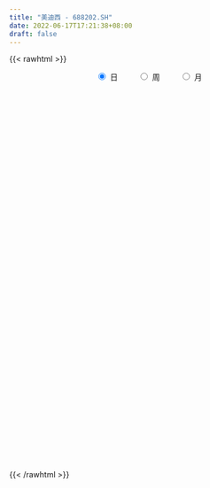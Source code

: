 ```yaml
---
title: "美迪西 - 688202.SH"
date: 2022-06-17T17:21:38+08:00
draft: false
---
```

{{< rawhtml >}}
    <div style="text-align: center">
        <label style="padding: 1rem;"><input style="margin-right: .5rem" type="radio" name="period" value="D" checked onclick="period_change(this)">日</label>
        <label style="padding: 1rem;"><input style="margin-right: .5rem" type="radio" name="period" value="W" onclick="period_change(this)">周</label>
        <label style="padding: 1rem;"><input style="margin-right: .5rem" type="radio" name="period" value="M" onclick="period_change(this)">月</label>
    </div>
    <div id="chart" style="height: 700px;"></div> 
    <script type="text/javascript">
        const D_v = [7504.36,4114.42,9270.46,9164.85,4885.54,6923.57,3774.72,8942.19,11117.77,9243.17,6923.05,5421.06,6321.75,8475.69,7145.28,8266.23,9898.85,7855.5,6554.21,13435.34,7375.53,7669.61,12277.59,10474.07,8092.04,8803.69,13494.51,12192.2,9343.27,14075.7,13751.67,14607.49,11451.01,27100.36,15228.23,11944.19,13726.09,7838.8,9204.29,8997.7,8055.2,5664.2,5752.9,6417.49,4111.83,12015.29,7307.63,8903.75,13016.69,9898.26,9978.77,6281.65,7490.88,10291.07,9838.86,8132.63,7216.82,14103.58,11351.75,7637.94,11239.24,12086.31,7490.52,7489.31,8485.71,7849.3,8562.14,4889.92,7440.21,7078.52,5019.79,4798.08,5864.06,8283.09,5297.91,7654.71,5690.63,5108.06,3550.01,2401.83,3671.51,3024.63,3324.13,3087.72,2057.84,5714.81,3072.09,3110.38,3853.5,4388.89,3507.12,3817.48,4210.07,4400.83,2787.35,4828.57,3013.14,2448.4,2182.51,7066.53,3979.12,5619.39,7792.0,3807.38,3887.97,3331.84,2397.46,3608.43,8768.8,11136.19,10549.54,7052.96,6110.16,5268.8,4015.18,4863.58,3899.11,7509.52,5560.36,4675.7,3868.27,4827.65,3991.7,1971.87,4218.38,4356.6,4446.34,3755.96,8366.57,5988.72,3212.68,6415.95,5124.11,5559.15,5821.46,4134.13,4435.28,10727.01,20017.98,5527.63,8476.99,6262.64,14273.53,5081.2,5966.32,5332.91,4339.77,4367.26,4528.47,6086.22,7732.24,7348.69,18121.63,12663.81,28204.39,13316.25,14286.7,8455.42,7356.69,11176.45,10067.04,11065.17,14429.91,10408.82,7284.47,10020.5,6698.21,5307.48,6306.34,7674.96,5832.41,5268.7,3654.4,7530.41,9393.35,5011.49,8148.46,8449.67,9216.1,7091.35,4612.0,6548.97,3361.59,10897.81,6465.29,9589.89,6183.34,6000.28,7165.6,5505.64,6414.54,4170.13,4993.63,3898.82,5260.6,3711.47,4270.99,5741.42,5286.59,4139.58,3475.12,7636.99,6109.92,6245.17,7037.3,5071.38,4843.9,4781.52,6727.72,5984.3,3758.83,10302.48,6457.4,5040.0,7194.48,6259.75,4856.75,8114.71,5840.1,4268.34,4848.64,3556.36,4335.9,16986.9,8524.48,9126.08,7425.89,4814.49,6407.53,5255.7,5265.68,4140.76,3702.22,7376.15,6416.71,5598.54,3557.58,2848.62,6675.16,5456.81,6637.31,5208.09,5589.69,4028.12,12051.4,7302.0,5404.63,6624.86,4911.66,5577.24,6418.89,7727.62,4134.71,5226.95,3642.39,4917.97,5021.9,4718.22,5850.49,5662.21,4896.19,4501.86,7173.04,7274.96,5960.93,6349.17,4914.13,5588.45,15325.03,28587.3,22742.35,17811.95,8058.58,8031.88,11509.51,8127.09,8235.39,5439.88,8066.09,4543.84,3808.08,5394.15,4453.24,9178.86,8140.38,8708.84,8128.75,8832.38,6498.43,6003.01,7679.92,8982.66,6847.46,5387.1,5255.34,7253.71,12753.73,7668.35,6703.64,4756.01,10267.04,9772.83,7204.03,8135.28,7582.07,6933.68,4129.13,2567.92,4029.83,2950.56,7674.3,5695.14,4511.21,3739.62,8319.77,6626.64,5124.87,3043.55,2847.77,2636.81,5646.97,6768.43,4981.11,6622.03,6265.46,3197.66,4182.44,4626.38,4420.39,4537.17,3830.67,4229.56,7891.83,6228.72,4879.58,3595.21,3703.34,3322.0,4687.01,4379.18,4285.58,5029.68,3669.93,2619.15,2033.64,2739.31,3613.96,4576.22,12322.02,8022.5,8931.16,7275.15,8390.77,7959.86,7545.09,7399.92,4219.84,3715.7,5786.41,5349.17,4957.03,3458.34,6082.09,5832.27,4473.04,3825.5,5759.8,9688.37,10629.58,10955.57,9154.05,7225.79,6095.72,3893.85,4149.96,6257.18,5186.06,5176.53,4478.06,10532.55,11098.6,14689.37,11033.16,8122.29,8056.5,8472.43,8168.38,8874.67,17680.16,15480.06,7720.75,8805.13,12683.59,8736.33,8268.89,7670.59,11084.95,10177.3,9747.86,7371.28,5052.81,8148.54,6445.53,7976.96,11892.75,10522.32,12706.11,5601.09,5193.41,6303.4,5889.38,6614.48,6472.49,5579.45,13466.27,9091.66,8144.7,11352.75,7369.93,5727.7,4240.41,4126.99,5920.26,6628.1,9044.59,14245.79,14293.89,11979.32,8123.73,6479.41,7940.88,9705.91,10361.67,12246.58,10711.09,12030.8,9598.84,7249.4,7937.46,7661.99,5278.36,5953.27,5590.72,7712.39,7102.82,6125.3,4811.28,3788.81,3100.7,3584.37,6917.63,8937.77,7792.15,5957.45,5349.3,4670.76,6212.86,4398.9,4903.03,2896.59,2501.23,4017.97,3970.25,3455.83,3002.06,3663.19,3291.74,3332.32,6538.96,6337.47,3522.62,3053.85,2890.23,7990.6,5499.19,2349.61,1951.14,2788.08,4927.56,2591.65,4021.22,2205.41,3290.7,3277.35,2116.08,4400.18,3559.05,4180.97,3893.32,13873.87,12926.69,11901.64,11663.61,15134.04,11951.59,13242.83,8038.08,8431.94,9800.91,11059.94]
const D_histogram = [0.0,0.0376524217,0.7516142629,1.2370458563,1.5458671006,2.0727245803,2.3203558906,2.0658263515,1.138873153,0.9360328757,0.7469141864,0.4080433659,0.252521034,-0.1129948546,-0.0220967667,0.2033774677,-0.0925861203,-0.1335882325,-0.1776193073,0.4715857872,0.6446122917,0.8819730773,1.4636544467,1.4181126472,0.8803155252,0.2790626872,-0.0847441549,-0.2906707682,-0.6191180749,-0.6419694489,-0.5886808057,0.0099333001,0.052299986,0.8221999499,0.1366509164,0.0971702646,-0.1156216355,0.0057841669,0.4113295718,0.8253525079,0.2638391272,-0.1355352642,-0.0769965655,0.1054776462,0.0520541519,-0.1599452578,-0.0654659099,-0.2827492986,0.0128459785,0.474618112,0.9278278714,1.4327611516,1.0533132161,0.0636525285,-0.6945095005,-1.2164678434,-1.5851326857,-1.7837231423,-2.025249759,-2.3383138849,-1.9118544237,-0.9320222601,-0.2914872458,0.1755833031,1.0400078488,1.4848553613,2.0707854215,2.4314631142,2.0598070152,2.1794933448,2.3361640367,1.9702389671,1.5773559562,0.8284741292,-0.506946425,-1.2026325764,-1.4511155944,-0.9945340272,-0.6352609071,-0.5879372884,-0.4998766187,-0.6329050196,-0.9362968078,-0.8191658008,-0.9315757138,-0.5276249414,-0.22396831,-0.0777157196,0.1436315601,0.8710903394,1.2272625551,1.426254079,1.8895698208,1.4618618089,1.3205672219,0.4384701281,0.0626501253,-0.1077512794,-0.2601991841,-1.5198295083,-2.2373375268,-1.9379939077,-1.8626336709,-1.9209853016,-1.9389214128,-1.7302461967,-1.5390551258,-1.4419187091,-1.6052888422,-2.917186609,-3.1970485104,-3.4079788215,-3.5466685324,-3.4192324384,-3.225989396,-2.7906989227,-2.595403751,-2.6576016688,-2.4621641357,-2.1066881983,-1.8529984653,-1.5656063313,-1.4849293028,-1.2570552289,-0.9115398125,-0.842090369,-0.2619933798,0.090155661,0.8704408399,1.526464909,1.9212312602,2.3467059196,2.1255986114,1.8952601427,1.4116201482,1.2572204502,1.2046442375,1.5694493743,2.5547899039,2.882420145,3.0867723348,2.9912536715,2.3051964121,1.808121504,1.8483793549,1.4896678582,1.1222136288,0.7327992448,0.5417317304,0.3082669744,0.340562175,0.2995596805,0.981808768,1.5171419517,3.5179299987,5.06840245,6.2240120917,6.5640540834,6.988093514,7.046909686,6.6904641423,7.7600489384,6.7466202739,7.5522082187,6.8730071872,4.6194053535,3.1292752376,1.3896600844,0.2900747959,0.3085034097,0.3431632751,0.1288505,-0.3486352274,-1.5932132736,-2.881487911,-3.1836537347,-0.5363645351,-0.265488226,1.6453237829,1.0907416435,0.4910341634,-1.362570139,-2.5342055686,-3.6081469572,-3.2799808583,-1.9870017231,-0.9821774219,-2.1771738862,-3.2538538102,-4.8147399094,-6.7618176393,-7.3382243561,-7.1049442184,-6.4182774458,-6.7911063626,-6.5785338963,-5.2817112931,-2.9700429257,-1.2783990469,-0.5263703123,-0.5693374871,0.1463362667,1.715114118,3.0981064926,4.2308471584,4.5033642292,4.9013907119,5.0658880514,5.2693373198,3.8841896878,2.8555778011,3.8841051179,5.0887989248,4.5071657308,4.0558811919,3.4499061536,3.2482334113,1.4977364436,1.7621386936,1.5178546632,1.9047545665,1.8847077562,2.6095635616,0.124224432,-0.9859466785,-0.088844655,0.8580707243,0.5325110005,-0.4560579331,-2.4493320274,-2.1664107553,-1.5822406005,-0.9262533067,0.8337528105,3.3804741026,4.8144697177,5.3902181989,4.6420911357,5.4981100705,6.6154933446,6.5383920253,7.1133970881,5.4470135276,4.1265625871,0.7578729673,-0.6290585864,-1.7373987953,-4.6071934922,-5.5049027478,-4.2441260503,-2.6109507223,-1.6006869805,-1.3735025897,0.0446138582,0.6388557159,2.3165575605,1.9687045251,1.3503656169,2.9690359719,4.2204336049,4.5071757903,4.5507214077,1.7392668501,-0.4527024885,-1.4544121519,-3.2777853023,-4.3503484039,-4.2633170598,-8.8177670403,-13.243299067,-18.4107502435,-19.729006295,-20.4600086603,-19.079357859,-14.1532050402,-8.7419815774,-4.7193432564,-1.7709892708,-1.5074201162,-0.3377096488,0.4727603171,1.3463534569,1.0134277982,-0.8506404412,-2.1011930104,-1.1756983742,0.3594881213,3.2906324146,4.0733583448,4.1311814726,6.3744646937,9.8962699589,11.9381795457,10.7561269407,9.6323341198,6.0739802536,8.7247748118,11.5800201212,13.3305208022,11.7705330291,8.1803341127,7.9250780488,7.859394853,6.9280338392,5.6268765167,10.3664388683,11.1432468891,9.8960155429,6.4018998194,3.386028103,-3.506547606,-5.7479502301,-9.7400245147,-11.9552258048,-5.5130483392,-0.2876865446,1.3490258046,1.7962862852,1.9746406889,0.757425946,1.4200448163,5.204473293,6.2866141652,4.7628406317,5.0730442813,4.1711134514,3.5051172399,0.5295023745,-2.717874292,-5.9355460187,-6.1680306135,-8.0367963762,-13.4652177793,-16.7634657148,-14.9467714923,-14.3485116907,-13.6000089933,-11.7298168526,-7.1589067755,-5.4070840889,-3.0511220747,-3.8281462467,-1.600980103,-1.6761535705,-1.6607475501,-3.0323369299,-1.3334872039,-1.975581757,-9.344276698,-15.5232983544,-18.4045856525,-21.1599900057,-22.2800391454,-19.7881820671,-15.4536590534,-10.6826853001,-7.0068813648,-4.3946177351,-0.7947325209,2.7063112308,3.820365308,4.0087310214,4.2054262108,4.6886654236,5.2714520761,5.4381931464,7.0716333098,5.0585811509,3.0582383478,-0.3161791699,-3.6384092562,-4.8973202657,-5.3442312307,-5.7252203821,-4.9539896598,-3.6581865197,-2.9183443387,-2.6375956951,-1.9123806036,-3.2683946705,-2.8336880545,-4.7607737492,-6.484484266,-6.8223987713,-7.1640321699,-7.1399928513,-7.3931339639,-6.7688032568,-2.1337285099,1.7329852575,4.349860458,5.9271377189,4.1975341864,3.1905087254,3.5083380713,2.5214532495,3.1004271206,3.2047669503,3.5093826904,3.3973610073,3.388641538,2.5452326445,2.1571025663,1.3869133733,-0.5829996223,-2.781637512,-2.2751108134,-2.4958655768,-2.2458036494,-2.5223081738,-2.9962915859,-2.9822722267,-3.044331297,-2.0742989215,-2.7390273394,-3.716579546,-3.0097699556,-0.1178603229,1.628491362,3.0395655181,3.9272992946,4.2770871326,3.6923625136,4.3450746537,3.9187615057,6.1231822306,8.6586957329,10.5847391669,11.4676190523,11.1379545906,10.8321639354,10.053407623,9.5066568533,7.3209548244,7.6252325007,7.3451245355,6.0323357892,4.0246059388,2.3257635572,2.5405659966,3.2989383588,3.5881146552,4.3831186721,5.8608677878,7.699974863,6.8927776676,6.6201424857,5.453273732,4.8085029278,4.3523547145,3.3640817528,-0.4330985809,-1.7702932302,-3.8635862652,-5.5560080293,-6.1408256726,-7.531152684,-7.9578475638,-6.4758229771,-5.7372579669,-5.5860459386,-4.7553898094,-5.3420842749,-4.5890986414,-4.6744891759,-4.258079083,-3.3025104271,-2.8001542245,-1.901097083,-3.3354973979,-4.0730409512,-3.5434570923,-2.455051429,0.834557009,2.9044166424,3.8112857128,4.1537976798,4.4974269655,3.3788713217,1.9978588182,1.474258947,0.7769770516,-1.1092781772,-2.5123300289,-3.2435107665,-2.7924573749,-2.8691473114,-1.5755270469,-1.1739465175,-2.316054496,-0.920794501,1.2988210662,-2.7722806241,-6.4081905796,-8.4378285199,-10.0364139125,-10.1317666474,-9.7552473358,-8.504836022,-6.5818191778]
const D_fast = [0.0,0.0470655271,0.948930934,1.7436239915,2.438912011,3.4839506358,4.3116709186,4.5735979674,3.9313630572,3.9625309988,3.9601408561,3.723280877,3.6308888037,3.2371242014,3.3224980976,3.598816699,3.279706581,3.2053074106,3.116871509,3.8839730503,4.2181526277,4.6760066826,5.6236016637,5.932588026,5.6148697853,5.0833826191,4.6983897383,4.4197954329,3.9365686075,3.7532248713,3.659343313,4.2604407439,4.3158824263,5.2913323777,4.6399460732,4.6247579877,4.3830606786,4.5059125228,5.0142903206,5.6346513837,5.1390977848,4.7058395774,4.7451291347,4.9539727579,4.9135628016,4.6615770775,4.7396899479,4.4517192345,4.7505260063,5.3309526678,6.016119395,6.8792429631,6.7631233317,5.7893757762,4.8575863721,4.0315110683,3.2665630546,2.6220418124,1.8742027559,0.9765601589,0.9250560141,1.6718826127,2.2395458155,2.7505121902,3.874938698,4.691000051,5.7946264665,6.7631699377,6.9064655925,7.5710252584,8.3117369594,8.4383716316,8.4398276098,7.8980643151,6.4359071547,5.4395628591,4.8283009426,5.0362490029,5.2367068963,5.1370461929,5.1001377079,4.8088830521,4.2714170619,4.1837566188,3.8384527773,4.1104973144,4.3581618683,4.4849855288,4.7422406984,5.6874720627,6.3504599172,6.9060149608,7.8417231578,7.7794805981,7.9683278166,7.1958482548,6.8356907833,6.6383515588,6.420853858,4.7812661567,3.5044237565,3.3192688987,2.9289707178,2.3903727617,1.8877062973,1.6638199643,1.4702472536,1.2069039931,0.6422116495,-1.3989827696,-2.4781067986,-3.541031815,-4.5663886591,-5.2937606747,-5.9070149812,-6.1693992387,-6.6229550046,-7.3495533397,-7.7696568406,-7.9408529527,-8.150412836,-8.2544222849,-8.544977582,-8.6313673154,-8.5137368521,-8.6548100008,-8.1402113566,-7.7655234006,-6.7676280116,-5.7299877153,-4.8549135491,-3.8427624097,-3.5324700651,-3.2889934981,-3.4197284556,-3.259823041,-3.0112381943,-2.254070714,-0.6300327084,0.418202569,1.3942478425,2.046542597,1.9367844407,1.8917399086,2.3940925982,2.4077980661,2.3208972439,2.114682671,2.0590480892,1.9026500768,2.0200858212,2.0539732469,2.9816745263,3.8962931979,6.7765637446,9.5941368084,12.305749473,14.2868049855,16.4578677946,18.2784113882,19.5945818801,22.6041789107,23.2774053147,25.9710453142,27.0100960795,25.9113455841,25.2035342777,23.8113341455,22.784267556,22.8798220223,23.0002727064,22.8181725563,22.2535280221,20.6106466575,18.6020000423,17.503920785,20.0171188508,20.2216231034,22.5437660581,22.2618693295,21.7849203903,19.5906735532,17.7854867314,15.8095086035,15.3176794878,16.1139081922,16.8731881379,15.1338982021,13.2437548255,10.479183749,6.8416516093,4.4306888034,2.8877328866,1.9698302977,-0.1007752098,-1.5328362175,-1.5564414376,0.0127161983,1.3847603154,2.0051964719,1.8198949253,2.5721527458,4.5697091266,6.7272281243,8.9176805798,10.3160387079,11.9394128685,13.3703822209,14.8911658193,14.4770656093,14.1623481728,16.1619017691,18.6387953072,19.1839535458,19.7466393049,20.003140805,20.6135264156,19.2374635587,19.9424004822,20.0775801175,20.9406686624,21.3917987912,22.7690454871,20.3147624654,18.9581046854,19.832995545,20.9944286055,20.8019966317,19.6994132149,17.0938061137,16.835124697,17.0237347017,17.4481586688,19.4166029887,22.8084428064,25.446055851,27.3693588819,27.7817546026,30.012301055,32.7835576652,34.3410543523,36.6944086871,36.3897785086,36.1009682147,32.9217468368,31.3775506365,29.8348607288,25.8132676589,23.5393327163,23.7390779012,24.7195155486,25.3296075454,25.2134162887,26.6426862012,27.3966419878,29.6534832225,29.7978063184,29.5170588144,31.8779881624,34.1844941967,35.5980303296,36.7792562989,34.4026184538,32.0974734931,30.7321607917,28.0893413158,25.9291911132,24.9503931924,18.1915014517,10.4551446583,0.6850059209,-5.5655017044,-11.4115062346,-14.8006948982,-13.4128433394,-10.1871152709,-7.3443127641,-4.8387060962,-4.9519919706,-3.8667089154,-2.9380488702,-1.7278673662,-1.8074360754,-3.884164425,-5.6600152468,-5.0284452041,-3.4033866783,0.3504157186,2.151481235,3.242099731,7.0789991255,13.0748718804,18.1013263536,19.6083054838,20.8925961929,18.8527373901,23.6847256513,29.4349759909,34.5181068725,35.9007523567,34.3556369684,36.0816504167,37.9808159342,38.7814633802,38.8870251869,46.2181972555,49.7808169986,51.0075895382,49.1139487695,46.9445840788,39.1753714684,35.4969812868,29.0699008734,23.8658931322,28.9298085129,34.0832486714,36.0572174718,36.9535495236,37.6255640996,36.5977058432,37.6153359176,42.7008827175,45.354677131,45.0216137554,46.6000784753,46.7409260083,46.9512091067,44.107969835,40.1811245955,35.4795663641,33.7050741159,29.8271092592,21.0323834112,13.543269047,11.6232703965,8.6344022754,5.9829027245,4.9206406521,7.7018240352,8.1018756997,9.6950571952,7.9609964615,9.7879175794,9.2937057194,8.8939248521,6.7642512399,8.1297291649,6.9937391726,-2.7110249429,-12.770871188,-20.2533048992,-28.2987067538,-34.9887656798,-37.4439541183,-36.972845868,-34.8725434397,-32.9484598456,-31.4348506497,-28.0336485657,-23.8560270063,-21.7868816021,-20.5963331333,-19.3482813913,-17.6928758225,-15.792226151,-14.2659367941,-10.8645883032,-11.6129951744,-12.8487783905,-16.3022407008,-20.5340731011,-23.0173141771,-24.8002829497,-26.6125771966,-27.0798438893,-26.6985873791,-26.6883312827,-27.066981563,-26.8198616223,-28.9929743568,-29.2666897545,-32.3839688865,-35.7288004698,-37.772314668,-39.904956109,-41.6659150032,-43.7673396068,-44.8352097139,-40.7335670945,-36.4336070127,-32.7292666977,-29.6702050071,-30.350424993,-30.5598232727,-29.3649094089,-29.7214309184,-28.3673502672,-27.4618186998,-26.2798572872,-25.5425387185,-24.7040978032,-24.9111985356,-24.7600529723,-25.1835138218,-27.2991767231,-30.1932239908,-30.2554749955,-31.100196153,-31.411585138,-32.3186667058,-33.5417230145,-34.273271712,-35.0964136065,-34.6449559613,-35.9944412141,-37.9011383072,-37.9467712057,-35.0843266537,-32.9308521284,-30.7598865928,-28.8903279926,-27.4712683715,-27.1329023621,-25.3939215586,-24.8405443301,-21.1053280476,-16.4051406121,-11.8329123864,-8.0831277379,-5.6283035519,-3.2260532233,-1.4914576299,0.3384558137,-0.017007509,2.1935782924,3.7497514611,3.9450466621,2.9434682963,1.8260668041,2.6760107427,4.2591176946,5.4453226547,7.3361063396,10.2790724023,14.0431731933,14.9591704148,16.3415708542,16.5380205335,17.0953754614,17.7273159266,17.5800634031,13.6746084243,11.8948404673,8.8356508661,5.7542270946,3.6342030332,0.3610878509,-2.0550689199,-2.1920000775,-2.887749559,-4.1330490153,-4.4912403385,-6.4134558728,-6.8077448996,-8.0617577281,-8.7098674059,-8.5799263568,-8.7776087103,-8.3538258396,-10.6221005039,-12.377904295,-12.7341847092,-12.2595419031,-8.7612942129,-5.9653304189,-4.1056399203,-2.7246785334,-1.2566925062,-1.5305303197,-2.4120781186,-2.5671132531,-3.0701508855,-5.2337256587,-7.2648600176,-8.8069184468,-9.053979399,-9.8479561633,-8.9482176605,-8.8401237605,-10.5612453629,-9.3961839932,-6.8518631594,-11.6160350058,-16.8539926061,-20.9930876764,-25.1007765472,-27.7290709439,-29.7913634662,-30.6671611579,-30.3895991083]
const D_slow = [0.0,0.0094131054,0.1973166711,0.5065781352,0.8930449103,1.4112260554,1.9913150281,2.5077716159,2.7924899042,3.0264981231,3.2132266697,3.3152375112,3.3783677697,3.350119056,3.3445948644,3.3954392313,3.3722927012,3.3388956431,3.2944908163,3.4123872631,3.573540336,3.7940336053,4.159947217,4.5144753788,4.7345542601,4.8043199319,4.7831338932,4.7104662011,4.5556866824,4.3951943202,4.2480241187,4.2505074438,4.2635824403,4.4691324278,4.5032951568,4.527587723,4.4986823141,4.5001283559,4.6029607488,4.8092988758,4.8752586576,4.8413748415,4.8221257002,4.8484951117,4.8615086497,4.8215223353,4.8051558578,4.7344685331,4.7376800278,4.8563345558,5.0882915236,5.4464818115,5.7098101155,5.7257232477,5.5520958726,5.2479789117,4.8516957403,4.4057649547,3.899452515,3.3148740437,2.8369104378,2.6039048728,2.5310330613,2.5749288871,2.8349308493,3.2061446896,3.723841045,4.3317068235,4.8466585773,5.3915319135,5.9755729227,6.4681326645,6.8624716536,7.0695901859,6.9428535796,6.6421954355,6.2794165369,6.0307830301,5.8719678034,5.7249834813,5.6000143266,5.4417880717,5.2077138698,5.0029224196,4.7700284911,4.6381222558,4.5821301783,4.5627012484,4.5986091384,4.8163817233,5.123197362,5.4797608818,5.952153337,6.3176187892,6.6477605947,6.7573781267,6.773040658,6.7461028382,6.6810530421,6.3010956651,5.7417612834,5.2572628064,4.7916043887,4.3113580633,3.8266277101,3.3940661609,3.0093023795,2.6488227022,2.2475004917,1.5182038394,0.7189417118,-0.1330529935,-1.0197201267,-1.8745282363,-2.6810255852,-3.3787003159,-4.0275512537,-4.6919516709,-5.3074927048,-5.8341647544,-6.2974143707,-6.6888159535,-7.0600482792,-7.3743120865,-7.6021970396,-7.8127196318,-7.8782179768,-7.8556790616,-7.6380688516,-7.2564526243,-6.7761448093,-6.1894683294,-5.6580686765,-5.1842536408,-4.8313486038,-4.5170434912,-4.2158824318,-3.8235200883,-3.1848226123,-2.4642175761,-1.6925244923,-0.9447110745,-0.3684119714,0.0836184046,0.5457132433,0.9181302078,1.1986836151,1.3818834263,1.5173163588,1.5943831024,1.6795236462,1.7544135663,1.9998657583,2.3791512462,3.2586337459,4.5257343584,6.0817373813,7.7227509022,9.4697742807,11.2315017022,12.9041177378,14.8441299723,16.5307850408,18.4188370955,20.1370888923,21.2919402307,22.0742590401,22.4216740612,22.4941927601,22.5713186126,22.6571094313,22.6893220563,22.6021632495,22.2038599311,21.4834879533,20.6875745197,20.5534833859,20.4871113294,20.8984422751,21.171127686,21.2938862269,20.9532436921,20.3196923,19.4176555607,18.5976603461,18.1009099153,17.8553655598,17.3110720883,16.4976086357,15.2939236584,13.6034692486,11.7689131595,9.992677105,8.3881077435,6.6903311529,5.0456976788,3.7252698555,2.9827591241,2.6631593623,2.5315667843,2.3892324125,2.4258164791,2.8545950086,3.6291216318,4.6868334214,5.8126744787,7.0380221567,8.3044941695,9.6218284995,10.5928759214,11.3067703717,12.2777966512,13.5499963824,14.6767878151,15.690758113,16.5532346514,17.3652930043,17.7397271152,18.1802617886,18.5597254544,19.035914096,19.507091035,20.1594819254,20.1905380334,19.9440513638,19.9218402001,20.1363578811,20.2694856313,20.155471148,19.5431381411,19.0015354523,18.6059753022,18.3744119755,18.5828501781,19.4279687038,20.6315861332,21.979140683,23.1396634669,24.5141909845,26.1680643207,27.802662327,29.581011599,30.9427649809,31.9744056277,32.1638738695,32.0066092229,31.5722595241,30.4204611511,29.0442354641,27.9832039515,27.3304662709,26.9302945258,26.5869188784,26.598072343,26.7577862719,27.3369256621,27.8291017933,28.1666931976,28.9089521905,29.9640605918,31.0908545393,32.2285348912,32.6633516038,32.5501759816,32.1865729436,31.3671266181,30.2795395171,29.2137102522,27.0092684921,23.6984437253,19.0957561644,14.1635045907,9.0485024256,4.2786629609,0.7403617008,-1.4451336935,-2.6249695077,-3.0677168254,-3.4445718544,-3.5289992666,-3.4108091873,-3.0742208231,-2.8208638735,-3.0335239838,-3.5588222364,-3.85274683,-3.7628747996,-2.940216696,-1.9218771098,-0.8890817416,0.7045344318,3.1786019215,6.1631468079,8.8521785431,11.2602620731,12.7787571365,14.9599508394,17.8549558697,21.1875860703,24.1302193276,26.1753028557,28.1565723679,30.1214210812,31.853429541,33.2601486702,35.8517583872,38.6375701095,41.1115739952,42.7120489501,43.5585559758,42.6819190743,41.2449315168,38.8099253881,35.8211189369,34.4428568521,34.370935216,34.7081916671,35.1572632384,35.6509234107,35.8402798972,36.1952911012,37.4964094245,39.0680629658,40.2587731237,41.527034194,42.5698125569,43.4460918669,43.5784674605,42.8989988875,41.4151123828,39.8731047294,37.8639056354,34.4976011906,30.3067347619,26.5700418888,22.9829139661,19.5829117178,16.6504575046,14.8607308108,13.5089597885,12.7461792699,11.7891427082,11.3888976824,10.9698592898,10.5546724023,9.7965881698,9.4632163688,8.9693209296,6.6332517551,2.7524271665,-1.8487192466,-7.1387167481,-12.7087265344,-17.6557720512,-21.5191868146,-24.1898581396,-25.9415784808,-27.0402329146,-27.2389160448,-26.5623382371,-25.6072469101,-24.6050641547,-23.553707602,-22.3815412461,-21.0636782271,-19.7041299405,-17.9362216131,-16.6715763253,-15.9070167384,-15.9860615308,-16.8956638449,-18.1199939113,-19.456051719,-20.8873568145,-22.1258542295,-23.0404008594,-23.7699869441,-24.4293858678,-24.9074810187,-25.7245796864,-26.4330017,-27.6231951373,-29.2443162038,-30.9499158966,-32.7409239391,-34.5259221519,-36.3742056429,-38.0664064571,-38.5998385846,-38.1665922702,-37.0791271557,-35.597342726,-34.5479591794,-33.7503319981,-32.8732474802,-32.2428841678,-31.4677773877,-30.6665856501,-29.7892399775,-28.9398997257,-28.0927393412,-27.4564311801,-26.9171555385,-26.5704271952,-26.7161771008,-27.4115864788,-27.9803641821,-28.6043305763,-29.1657814886,-29.7963585321,-30.5454314286,-31.2909994852,-32.0520823095,-32.5706570399,-33.2554138747,-34.1845587612,-34.9370012501,-34.9664663308,-34.5593434903,-33.7994521108,-32.8176272872,-31.748355504,-30.8252648756,-29.7389962122,-28.7593058358,-27.2285102782,-25.0638363449,-22.4176515532,-19.5507467902,-16.7662581425,-14.0582171587,-11.5448652529,-9.1682010396,-7.3379623335,-5.4316542083,-3.5953730744,-2.0872891271,-1.0811376424,-0.4996967531,0.135444746,0.9601793357,1.8572079995,2.9529876676,4.4182046145,6.3431983303,8.0663927472,9.7214283686,11.0847468016,12.2868725335,13.3749612122,14.2159816503,14.1077070051,13.6651336976,12.6992371313,11.3102351239,9.7750287058,7.8922405348,5.9027786439,4.2838228996,2.8495084079,1.4529969232,0.2641494709,-1.0713715978,-2.2186462582,-3.3872685522,-4.4517883229,-5.2774159297,-5.9774544858,-6.4527287566,-7.286603106,-8.3048633438,-9.1907276169,-9.8044904742,-9.5958512219,-8.8697470613,-7.9169256331,-6.8784762132,-5.7541194718,-4.9094016414,-4.4099369368,-4.0413722,-3.8471279371,-4.1244474814,-4.7525299887,-5.5634076803,-6.261522024,-6.9788088519,-7.3726906136,-7.666177243,-8.245190867,-8.4753894922,-8.1506842256,-8.8437543817,-10.4458020266,-12.5552591565,-15.0643626347,-17.5973042965,-20.0361161305,-22.1623251359,-23.8077799304]
const D_data = [['2020-05-27', 104.88, 103.83, 102.6, 109.0],['2020-05-28', 104.05, 104.42, 101.41, 105.97],['2020-05-29', 104.0, 115.27, 104.0, 116.78],['2020-06-01', 116.11, 116.51, 115.0, 122.14],['2020-06-02', 116.5, 117.67, 114.17, 117.69],['2020-06-03', 117.64, 124.29, 116.02, 126.25],['2020-06-04', 123.0, 124.9, 121.97, 125.9],['2020-06-05', 125.38, 120.67, 120.24, 133.32],['2020-06-08', 121.3, 110.7, 110.11, 123.39],['2020-06-09', 111.2, 117.96, 111.09, 118.41],['2020-06-10', 117.27, 118.19, 115.22, 122.0],['2020-06-11', 118.97, 115.81, 114.06, 118.98],['2020-06-12', 113.69, 117.51, 113.25, 120.86],['2020-06-15', 118.72, 114.0, 114.0, 119.58],['2020-06-16', 114.49, 119.4, 113.68, 119.77],['2020-06-17', 119.21, 122.5, 119.21, 123.87],['2020-06-18', 123.38, 116.3, 114.63, 125.25],['2020-06-19', 115.89, 118.97, 115.89, 121.38],['2020-06-22', 118.97, 119.05, 117.04, 123.56],['2020-06-23', 118.8, 129.98, 118.76, 130.89],['2020-06-24', 128.4, 127.19, 124.86, 131.01],['2020-06-29', 127.19, 130.25, 125.06, 132.71],['2020-06-30', 130.25, 138.3, 128.22, 139.45],['2020-07-01', 137.98, 133.67, 129.0, 138.0],['2020-07-02', 133.49, 127.5, 125.21, 134.97],['2020-07-03', 126.26, 124.76, 122.32, 127.9],['2020-07-06', 123.74, 125.88, 120.8, 126.34],['2020-07-07', 125.01, 126.84, 123.0, 129.36],['2020-07-08', 126.18, 124.15, 124.0, 126.8],['2020-07-09', 125.0, 127.16, 121.5, 127.88],['2020-07-10', 127.16, 128.32, 126.05, 133.21],['2020-07-13', 130.0, 137.3, 127.92, 137.37],['2020-07-14', 136.78, 132.7, 128.85, 136.82],['2020-07-15', 133.1, 145.0, 133.1, 156.47],['2020-07-16', 144.0, 128.01, 128.0, 144.98],['2020-07-17', 128.5, 134.88, 125.51, 137.65],['2020-07-20', 136.0, 132.66, 118.0, 136.99],['2020-07-21', 130.0, 137.2, 129.63, 137.2],['2020-07-22', 136.02, 143.01, 136.02, 146.88],['2020-07-23', 142.72, 146.51, 137.0, 152.1],['2020-07-24', 145.33, 135.01, 134.08, 145.33],['2020-07-27', 133.11, 135.18, 131.0, 138.75],['2020-07-28', 134.48, 140.6, 134.01, 141.21],['2020-07-29', 140.8, 143.51, 139.0, 146.88],['2020-07-30', 144.7, 141.66, 140.65, 145.0],['2020-07-31', 140.37, 139.6, 133.8, 142.38],['2020-08-03', 139.58, 143.72, 137.01, 143.72],['2020-08-04', 142.02, 140.02, 137.0, 148.0],['2020-08-05', 139.17, 147.23, 136.03, 154.0],['2020-08-06', 146.49, 152.25, 145.56, 157.0],['2020-08-07', 151.64, 155.9, 144.18, 159.99],['2020-08-10', 155.8, 160.85, 151.49, 163.91],['2020-08-11', 163.0, 151.9, 150.0, 163.0],['2020-08-12', 148.12, 141.8, 135.41, 150.89],['2020-08-13', 141.8, 140.51, 132.52, 141.9],['2020-08-14', 138.0, 140.0, 135.02, 140.28],['2020-08-17', 138.38, 139.1, 136.3, 143.8],['2020-08-18', 145.0, 139.0, 136.58, 147.79],['2020-08-19', 138.51, 136.33, 136.33, 145.81],['2020-08-20', 135.8, 132.69, 132.58, 139.0],['2020-08-21', 130.88, 141.0, 130.88, 141.95],['2020-08-24', 140.39, 151.0, 139.55, 154.86],['2020-08-25', 150.42, 151.02, 148.05, 156.18],['2020-08-26', 148.18, 152.17, 147.3, 155.5],['2020-08-27', 152.69, 161.64, 150.11, 162.13],['2020-08-28', 163.28, 161.38, 156.59, 166.0],['2020-08-31', 160.9, 167.87, 159.38, 171.88],['2020-09-01', 168.93, 170.0, 165.32, 173.0],['2020-09-02', 170.0, 163.25, 161.16, 174.15],['2020-09-03', 162.67, 171.16, 161.01, 177.7],['2020-09-04', 167.16, 175.0, 166.18, 175.0],['2020-09-07', 171.2, 170.5, 166.2, 177.17],['2020-09-08', 169.9, 170.48, 161.49, 173.98],['2020-09-09', 167.68, 164.88, 151.3, 172.48],['2020-09-10', 161.0, 153.0, 152.18, 162.28],['2020-09-11', 153.0, 155.79, 147.27, 158.3],['2020-09-14', 154.8, 158.69, 154.16, 168.0],['2020-09-15', 156.28, 167.99, 155.1, 168.66],['2020-09-16', 163.5, 169.18, 163.5, 173.9],['2020-09-17', 167.58, 166.71, 166.0, 170.27],['2020-09-18', 163.13, 167.96, 163.13, 171.86],['2020-09-21', 163.0, 165.4, 162.44, 169.99],['2020-09-22', 165.4, 162.21, 160.05, 169.9],['2020-09-23', 161.12, 167.0, 158.08, 168.34],['2020-09-24', 167.92, 164.13, 162.32, 168.72],['2020-09-25', 164.99, 171.48, 163.67, 176.0],['2020-09-28', 172.08, 172.5, 165.12, 176.99],['2020-09-29', 172.48, 172.28, 170.07, 176.69],['2020-09-30', 172.79, 174.9, 169.29, 177.2],['2020-10-09', 174.92, 184.9, 174.92, 184.9],['2020-10-12', 186.5, 184.74, 180.1, 186.5],['2020-10-13', 184.6, 186.1, 183.17, 193.43],['2020-10-14', 189.64, 193.36, 184.04, 194.9],['2020-10-15', 194.01, 184.51, 181.08, 198.5],['2020-10-16', 182.64, 188.6, 182.16, 190.58],['2020-10-19', 191.01, 178.2, 176.2, 191.01],['2020-10-20', 180.87, 182.3, 175.27, 183.01],['2020-10-21', 182.05, 184.34, 181.06, 188.88],['2020-10-22', 182.88, 184.5, 178.09, 185.68],['2020-10-23', 186.4, 167.0, 162.36, 186.4],['2020-10-26', 168.0, 167.78, 162.13, 169.5],['2020-10-27', 169.51, 178.5, 166.05, 180.55],['2020-10-28', 185.0, 175.9, 174.16, 188.0],['2020-10-29', 171.93, 173.4, 171.93, 177.87],['2020-10-30', 175.88, 172.73, 172.15, 179.98],['2020-11-02', 173.45, 175.13, 166.8, 177.93],['2020-11-03', 177.98, 175.14, 173.26, 177.98],['2020-11-04', 176.0, 173.95, 170.55, 179.38],['2020-11-05', 177.0, 169.63, 166.99, 177.0],['2020-11-06', 169.8, 149.68, 149.11, 169.8],['2020-11-09', 150.78, 156.0, 148.12, 160.0],['2020-11-10', 158.5, 152.92, 150.54, 158.5],['2020-11-11', 152.92, 150.0, 148.24, 155.91],['2020-11-12', 148.52, 150.3, 146.5, 152.49],['2020-11-13', 149.28, 149.0, 147.68, 151.97],['2020-11-16', 149.14, 150.89, 148.15, 154.61],['2020-11-17', 150.99, 146.9, 145.33, 152.0],['2020-11-18', 146.99, 141.3, 139.1, 147.98],['2020-11-19', 140.0, 142.12, 138.13, 145.6],['2020-11-20', 143.97, 142.99, 141.9, 149.19],['2020-11-23', 142.05, 140.91, 139.0, 143.0],['2020-11-24', 140.07, 140.5, 137.8, 141.99],['2020-11-25', 140.5, 136.7, 136.0, 140.5],['2020-11-26', 136.23, 137.25, 136.23, 140.99],['2020-11-27', 136.86, 138.34, 134.03, 141.74],['2020-11-30', 141.4, 134.2, 133.3, 141.88],['2020-12-01', 133.66, 140.8, 133.13, 141.6],['2020-12-02', 142.0, 139.28, 137.5, 143.69],['2020-12-03', 139.0, 147.0, 138.08, 150.0],['2020-12-04', 147.3, 149.24, 145.62, 151.99],['2020-12-07', 148.08, 149.2, 147.66, 151.17],['2020-12-08', 149.21, 152.6, 148.05, 154.93],['2020-12-09', 153.42, 146.0, 145.33, 153.49],['2020-12-10', 146.0, 145.5, 142.32, 148.06],['2020-12-11', 145.99, 141.0, 139.56, 147.66],['2020-12-14', 140.82, 143.8, 137.99, 143.8],['2020-12-15', 142.02, 144.88, 141.2, 147.77],['2020-12-16', 145.24, 151.5, 144.05, 152.31],['2020-12-17', 151.8, 164.1, 151.8, 165.75],['2020-12-18', 162.0, 161.2, 159.0, 164.82],['2020-12-21', 161.8, 163.2, 159.0, 168.5],['2020-12-22', 163.2, 161.99, 161.31, 168.33],['2020-12-23', 159.87, 154.5, 148.11, 161.97],['2020-12-24', 154.0, 155.29, 150.39, 156.46],['2020-12-25', 154.0, 162.3, 150.6, 163.8],['2020-12-28', 163.02, 157.88, 157.82, 164.2],['2020-12-29', 157.84, 157.0, 151.6, 160.0],['2020-12-30', 155.12, 155.6, 153.71, 157.88],['2020-12-31', 155.9, 157.23, 155.1, 161.02],['2021-01-04', 156.52, 156.11, 148.69, 159.5],['2021-01-05', 154.0, 159.39, 152.0, 162.27],['2021-01-06', 159.39, 158.95, 152.52, 160.5],['2021-01-07', 158.95, 170.54, 158.01, 175.7],['2021-01-08', 169.0, 173.32, 167.0, 179.48],['2021-01-11', 191.0, 201.0, 188.0, 206.0],['2021-01-12', 205.0, 209.0, 199.0, 212.0],['2021-01-13', 206.5, 216.69, 205.0, 224.5],['2021-01-14', 223.2, 216.65, 209.36, 223.2],['2021-01-15', 216.65, 226.45, 213.44, 229.0],['2021-01-18', 225.0, 230.3, 223.0, 240.01],['2021-01-19', 233.77, 231.53, 225.0, 241.22],['2021-01-20', 235.47, 259.13, 234.25, 264.98],['2021-01-21', 260.31, 241.24, 229.96, 262.35],['2021-01-22', 245.82, 271.72, 243.98, 272.98],['2021-01-25', 265.03, 262.0, 256.0, 270.88],['2021-01-26', 263.05, 241.88, 237.02, 264.0],['2021-01-27', 237.49, 247.5, 234.01, 253.98],['2021-01-28', 240.79, 240.6, 236.58, 249.8],['2021-01-29', 242.3, 244.8, 241.0, 256.2],['2021-02-01', 247.95, 259.34, 236.01, 263.92],['2021-02-02', 267.96, 263.18, 253.36, 267.96],['2021-02-03', 259.34, 263.0, 255.82, 269.97],['2021-02-04', 262.8, 260.97, 249.12, 265.61],['2021-02-05', 257.02, 249.1, 248.0, 260.01],['2021-02-08', 245.25, 243.0, 228.2, 249.8],['2021-02-09', 241.05, 251.62, 241.05, 259.78],['2021-02-10', 252.25, 296.41, 251.86, 301.0],['2021-02-18', 299.88, 277.15, 271.51, 300.0],['2021-02-19', 272.97, 307.14, 270.0, 313.21],['2021-02-22', 302.0, 284.02, 277.0, 305.74],['2021-02-23', 282.99, 283.99, 273.05, 289.9],['2021-02-24', 282.66, 264.28, 257.0, 285.94],['2021-02-25', 270.0, 266.0, 264.53, 278.88],['2021-02-26', 261.01, 261.5, 253.0, 290.01],['2021-03-01', 266.78, 277.0, 260.25, 279.82],['2021-03-02', 274.78, 294.0, 273.8, 303.94],['2021-03-03', 285.0, 298.0, 276.11, 303.03],['2021-03-04', 298.0, 271.15, 266.0, 300.03],['2021-03-05', 257.8, 266.7, 246.05, 272.9],['2021-03-08', 266.97, 252.5, 250.06, 270.4],['2021-03-09', 246.73, 235.55, 232.02, 252.5],['2021-03-10', 240.0, 242.03, 232.2, 248.5],['2021-03-11', 240.5, 247.0, 239.0, 256.98],['2021-03-12', 249.0, 251.06, 247.0, 258.0],['2021-03-15', 242.0, 234.4, 230.68, 250.9],['2021-03-16', 233.47, 236.77, 230.0, 239.47],['2021-03-17', 233.2, 250.32, 233.0, 253.81],['2021-03-18', 254.44, 270.0, 251.11, 272.0],['2021-03-19', 266.01, 271.79, 263.11, 278.94],['2021-03-22', 268.0, 266.29, 261.11, 277.55],['2021-03-23', 269.8, 258.16, 257.0, 271.32],['2021-03-24', 258.18, 269.67, 258.18, 279.2],['2021-03-25', 269.68, 287.69, 262.18, 288.77],['2021-03-26', 287.0, 295.77, 283.03, 299.99],['2021-03-29', 297.57, 303.0, 297.57, 314.0],['2021-03-30', 307.85, 300.29, 296.7, 318.87],['2021-03-31', 303.66, 308.38, 294.43, 309.94],['2021-04-01', 308.0, 312.08, 308.0, 325.0],['2021-04-02', 312.08, 319.0, 302.0, 323.8],['2021-04-06', 318.93, 301.0, 300.0, 321.62],['2021-04-07', 305.03, 303.19, 296.9, 311.0],['2021-04-08', 303.5, 333.37, 300.6, 336.01],['2021-04-09', 332.3, 347.09, 331.01, 353.35],['2021-04-12', 341.5, 332.26, 328.01, 346.99],['2021-04-13', 336.08, 336.7, 333.0, 364.67],['2021-04-14', 340.0, 337.21, 327.09, 349.8],['2021-04-15', 334.84, 345.2, 329.02, 347.94],['2021-04-16', 336.55, 324.9, 323.93, 341.6],['2021-04-19', 321.72, 350.0, 321.72, 354.98],['2021-04-20', 344.7, 347.62, 340.22, 358.38],['2021-04-21', 347.62, 359.98, 347.1, 373.73],['2021-04-22', 358.06, 360.15, 355.65, 370.0],['2021-04-23', 365.42, 376.04, 364.0, 381.44],['2021-04-26', 382.35, 335.0, 332.33, 386.66],['2021-04-27', 328.43, 345.0, 328.43, 347.5],['2021-04-28', 346.0, 372.0, 345.17, 376.33],['2021-04-29', 372.45, 380.8, 365.01, 393.99],['2021-04-30', 380.78, 369.98, 363.94, 381.15],['2021-05-06', 360.08, 361.02, 345.01, 369.82],['2021-05-07', 358.36, 342.0, 340.03, 365.96],['2021-05-10', 343.0, 366.79, 342.07, 372.5],['2021-05-11', 360.01, 374.1, 355.02, 376.08],['2021-05-12', 371.01, 380.0, 365.17, 383.77],['2021-05-13', 370.0, 403.0, 368.88, 407.41],['2021-05-14', 404.87, 428.96, 391.92, 433.47],['2021-05-17', 428.96, 431.97, 424.02, 448.3],['2021-05-18', 426.88, 433.81, 422.12, 436.0],['2021-05-19', 434.46, 424.0, 421.23, 438.9],['2021-05-20', 418.99, 451.88, 418.6, 463.66],['2021-05-21', 449.99, 469.0, 441.01, 471.71],['2021-05-24', 460.01, 465.99, 430.3, 469.89],['2021-05-25', 458.0, 485.1, 458.0, 488.88],['2021-05-26', 483.64, 463.41, 456.0, 483.64],['2021-05-27', 456.18, 467.98, 456.18, 481.61],['2021-05-28', 475.25, 436.12, 420.0, 476.55],['2021-05-31', 429.76, 452.69, 429.68, 454.99],['2021-06-01', 454.0, 453.0, 433.88, 466.25],['2021-06-02', 449.99, 422.0, 420.13, 449.99],['2021-06-03', 425.0, 436.68, 416.58, 444.94],['2021-06-04', 433.53, 464.88, 432.0, 467.88],['2021-06-07', 464.88, 478.6, 441.99, 487.0],['2021-06-08', 479.98, 480.15, 468.17, 506.78],['2021-06-09', 481.0, 476.32, 460.0, 485.0],['2021-06-10', 476.32, 498.98, 468.83, 503.5],['2021-06-11', 498.96, 498.2, 486.33, 508.88],['2021-06-15', 503.0, 523.0, 490.48, 525.55],['2021-06-16', 522.0, 506.88, 497.0, 528.0],['2021-06-17', 506.88, 506.2, 490.58, 515.68],['2021-06-18', 505.88, 542.77, 505.88, 548.0],['2021-06-21', 540.0, 553.05, 530.02, 561.85],['2021-06-22', 553.05, 553.0, 537.16, 559.88],['2021-06-23', 549.99, 559.01, 542.02, 580.0],['2021-06-24', 569.65, 522.87, 518.0, 569.65],['2021-06-25', 526.28, 522.23, 519.91, 544.22],['2021-06-28', 522.02, 532.34, 512.14, 538.66],['2021-06-29', 532.58, 517.01, 505.0, 540.01],['2021-06-30', 518.17, 519.9, 510.69, 535.0],['2021-07-01', 521.0, 532.55, 515.1, 544.96],['2021-07-02', 530.14, 461.0, 445.0, 530.14],['2021-07-05', 444.6, 433.0, 394.9, 444.6],['2021-07-06', 418.68, 388.0, 376.0, 422.32],['2021-07-07', 377.17, 405.7, 376.0, 416.0],['2021-07-08', 402.0, 393.01, 390.03, 416.66],['2021-07-09', 394.0, 406.31, 383.54, 413.25],['2021-07-12', 410.0, 454.88, 397.0, 455.5],['2021-07-13', 450.0, 479.77, 445.96, 485.0],['2021-07-14', 476.82, 482.27, 475.86, 505.0],['2021-07-15', 485.86, 484.71, 477.0, 499.98],['2021-07-16', 475.0, 457.99, 448.0, 490.0],['2021-07-19', 456.1, 472.0, 456.1, 481.0],['2021-07-20', 472.0, 472.43, 462.21, 484.9],['2021-07-21', 475.0, 478.06, 460.0, 483.0],['2021-07-22', 475.01, 464.93, 458.36, 482.44],['2021-07-23', 464.8, 439.42, 417.0, 464.8],['2021-07-26', 431.0, 437.0, 425.07, 463.98],['2021-07-27', 437.0, 461.55, 437.0, 480.0],['2021-07-28', 463.62, 475.0, 431.01, 493.96],['2021-07-29', 489.0, 505.61, 470.0, 513.0],['2021-07-30', 508.33, 491.37, 475.0, 514.95],['2021-08-02', 480.0, 487.66, 466.91, 506.68],['2021-08-03', 480.0, 525.51, 466.0, 534.0],['2021-08-04', 521.63, 564.0, 506.65, 569.3],['2021-08-05', 563.86, 569.99, 545.0, 589.98],['2021-08-06', 569.9, 542.1, 536.88, 578.99],['2021-08-09', 536.36, 546.2, 522.0, 565.82],['2021-08-10', 546.22, 511.0, 494.0, 549.82],['2021-08-11', 549.99, 594.3, 526.41, 612.73],['2021-08-12', 612.0, 622.31, 603.0, 630.5],['2021-08-13', 624.27, 633.76, 611.96, 666.0],['2021-08-16', 629.37, 606.1, 602.38, 639.0],['2021-08-17', 612.0, 578.28, 560.0, 640.0],['2021-08-18', 591.63, 620.0, 591.63, 650.0],['2021-08-19', 614.04, 632.01, 599.07, 640.0],['2021-08-20', 628.0, 628.82, 600.0, 636.99],['2021-08-23', 626.3, 627.82, 585.99, 648.0],['2021-08-24', 620.5, 724.24, 610.0, 725.0],['2021-08-25', 717.13, 703.5, 697.77, 724.0],['2021-08-26', 690.02, 691.0, 676.35, 698.99],['2021-08-27', 700.93, 662.5, 655.01, 708.0],['2021-08-30', 663.0, 660.92, 643.34, 670.0],['2021-08-31', 656.28, 591.54, 580.0, 659.52],['2021-09-01', 571.8, 627.33, 571.8, 636.65],['2021-09-02', 611.0, 587.96, 581.21, 643.99],['2021-09-03', 587.96, 590.0, 569.16, 603.02],['2021-09-06', 580.0, 708.0, 568.0, 708.0],['2021-09-07', 707.31, 727.0, 703.15, 745.04],['2021-09-08', 742.26, 706.0, 670.62, 743.0],['2021-09-09', 714.33, 703.0, 690.01, 730.0],['2021-09-10', 691.76, 707.9, 686.17, 719.99],['2021-09-13', 707.16, 693.79, 686.68, 719.0],['2021-09-14', 693.0, 721.87, 691.57, 748.0],['2021-09-15', 712.78, 781.0, 704.89, 795.0],['2021-09-16', 780.0, 770.42, 749.03, 782.0],['2021-09-17', 763.2, 746.66, 742.69, 791.0],['2021-09-22', 743.87, 776.15, 739.79, 798.88],['2021-09-23', 780.0, 769.07, 758.0, 788.98],['2021-09-24', 756.38, 777.0, 756.38, 800.01],['2021-09-27', 788.14, 746.0, 745.0, 789.0],['2021-09-28', 737.48, 731.0, 725.06, 764.9],['2021-09-29', 738.54, 716.37, 707.0, 745.0],['2021-09-30', 725.61, 745.37, 711.05, 765.97],['2021-10-08', 752.9, 719.0, 708.08, 761.01],['2021-10-11', 710.3, 651.1, 641.7, 718.87],['2021-10-12', 652.56, 646.6, 642.03, 680.0],['2021-10-13', 655.0, 698.02, 644.42, 705.0],['2021-10-14', 694.56, 681.07, 653.74, 695.17],['2021-10-15', 673.93, 678.42, 667.01, 698.98],['2021-10-18', 678.0, 692.0, 661.1, 699.8],['2021-10-19', 687.48, 738.0, 680.1, 748.99],['2021-10-20', 726.03, 716.8, 700.02, 750.0],['2021-10-21', 711.02, 734.0, 680.36, 738.0],['2021-10-22', 724.82, 698.0, 686.69, 734.0],['2021-10-25', 702.77, 739.07, 699.0, 744.44],['2021-10-26', 734.35, 716.33, 712.11, 736.51],['2021-10-27', 720.0, 717.5, 706.03, 728.99],['2021-10-28', 713.13, 696.0, 693.61, 728.0],['2021-10-29', 674.47, 735.0, 674.47, 737.88],['2021-11-01', 724.36, 708.51, 704.58, 740.07],['2021-11-02', 718.93, 599.01, 598.0, 718.93],['2021-11-03', 607.0, 567.83, 554.04, 619.99],['2021-11-04', 570.0, 571.01, 557.51, 588.0],['2021-11-05', 565.35, 540.75, 538.02, 572.79],['2021-11-08', 538.18, 531.86, 519.89, 558.96],['2021-11-09', 529.03, 561.79, 529.03, 576.98],['2021-11-10', 568.97, 586.46, 548.22, 599.0],['2021-11-11', 590.99, 602.88, 580.0, 621.36],['2021-11-12', 598.75, 601.39, 587.0, 612.34],['2021-11-15', 601.22, 596.76, 590.34, 625.0],['2021-11-16', 596.76, 620.04, 596.76, 636.88],['2021-11-17', 620.07, 635.0, 616.0, 643.6],['2021-11-18', 629.99, 616.5, 601.85, 629.99],['2021-11-19', 617.19, 607.99, 603.31, 630.0],['2021-11-22', 607.06, 609.0, 591.0, 620.0],['2021-11-23', 596.0, 614.73, 588.88, 622.99],['2021-11-24', 618.0, 619.77, 606.36, 638.88],['2021-11-25', 622.23, 617.98, 599.0, 634.88],['2021-11-26', 617.0, 643.59, 611.63, 652.5],['2021-11-29', 643.58, 599.25, 581.01, 662.6],['2021-11-30', 603.0, 589.45, 570.07, 603.0],['2021-12-01', 585.0, 556.46, 543.0, 585.0],['2021-12-02', 553.63, 535.0, 533.35, 562.98],['2021-12-03', 539.73, 542.5, 530.03, 556.0],['2021-12-06', 547.6, 541.25, 535.01, 562.6],['2021-12-07', 534.12, 532.5, 526.18, 550.03],['2021-12-08', 533.03, 540.64, 531.47, 543.6],['2021-12-09', 536.31, 546.14, 535.0, 560.57],['2021-12-10', 546.01, 538.71, 536.9, 555.37],['2021-12-13', 542.0, 530.05, 528.0, 553.0],['2021-12-14', 535.2, 533.0, 527.99, 544.85],['2021-12-15', 533.0, 499.5, 496.0, 537.92],['2021-12-16', 495.75, 513.27, 495.75, 522.84],['2021-12-17', 516.98, 472.7, 470.18, 523.36],['2021-12-20', 470.55, 456.76, 454.54, 486.92],['2021-12-21', 460.87, 458.89, 450.0, 472.66],['2021-12-22', 456.14, 446.83, 440.99, 461.71],['2021-12-23', 447.21, 440.0, 438.18, 454.88],['2021-12-24', 440.0, 425.0, 418.76, 444.5],['2021-12-27', 427.0, 426.0, 413.03, 432.94],['2021-12-28', 427.43, 481.5, 421.01, 493.15],['2021-12-29', 474.57, 489.3, 471.56, 494.49],['2021-12-30', 487.95, 488.3, 478.95, 498.99],['2021-12-31', 488.3, 485.59, 466.67, 494.9],['2022-01-04', 475.59, 442.78, 439.13, 478.96],['2022-01-05', 442.45, 442.5, 440.0, 457.46],['2022-01-06', 445.97, 455.17, 440.08, 467.99],['2022-01-07', 452.33, 434.77, 430.03, 461.99],['2022-01-10', 438.9, 451.0, 416.0, 454.88],['2022-01-11', 449.0, 445.0, 422.0, 458.0],['2022-01-12', 449.9, 447.0, 437.01, 472.0],['2022-01-13', 442.0, 440.88, 435.01, 461.0],['2022-01-14', 434.0, 440.5, 430.33, 448.82],['2022-01-17', 438.92, 426.14, 421.2, 443.75],['2022-01-18', 425.99, 426.51, 413.06, 444.4],['2022-01-19', 438.0, 416.18, 411.16, 445.1],['2022-01-20', 422.95, 390.22, 384.83, 426.85],['2022-01-21', 392.95, 370.82, 370.0, 392.95],['2022-01-24', 372.22, 394.15, 371.8, 401.05],['2022-01-25', 395.0, 379.85, 379.0, 395.0],['2022-01-26', 383.77, 379.8, 373.09, 386.01],['2022-01-27', 379.94, 367.0, 365.09, 384.98],['2022-01-28', 365.73, 355.96, 355.96, 372.5],['2022-02-07', 364.99, 354.01, 353.15, 374.69],['2022-02-08', 345.0, 345.98, 334.06, 348.87],['2022-02-09', 339.34, 354.71, 339.34, 357.14],['2022-02-10', 350.29, 328.41, 324.8, 358.68],['2022-02-11', 326.33, 312.62, 310.11, 326.33],['2022-02-14', 312.62, 325.36, 312.0, 332.9],['2022-02-15', 324.3, 356.27, 320.01, 359.01],['2022-02-16', 355.41, 350.14, 348.01, 361.97],['2022-02-17', 352.86, 351.5, 344.9, 358.3],['2022-02-18', 354.5, 349.22, 344.0, 358.97],['2022-02-21', 355.55, 344.52, 341.4, 357.99],['2022-02-22', 343.83, 330.9, 323.58, 343.83],['2022-02-23', 334.98, 345.5, 325.18, 348.45],['2022-02-24', 346.18, 331.73, 326.01, 356.0],['2022-02-25', 336.77, 369.57, 336.0, 380.99],['2022-02-28', 376.0, 388.79, 376.0, 394.0],['2022-03-01', 387.85, 397.6, 381.01, 409.8],['2022-03-02', 397.6, 398.01, 385.0, 399.74],['2022-03-03', 399.0, 390.8, 382.28, 400.0],['2022-03-04', 386.97, 396.0, 381.0, 405.05],['2022-03-07', 388.87, 393.69, 376.33, 402.23],['2022-03-08', 394.75, 399.38, 386.01, 409.67],['2022-03-09', 395.72, 377.0, 366.16, 402.99],['2022-03-10', 395.0, 408.2, 392.0, 417.59],['2022-03-11', 399.9, 406.31, 399.9, 420.0],['2022-03-14', 407.0, 394.01, 393.42, 428.0],['2022-03-15', 388.0, 380.1, 377.64, 406.85],['2022-03-16', 387.93, 376.35, 355.0, 390.0],['2022-03-17', 382.42, 398.24, 382.42, 408.5],['2022-03-18', 393.31, 410.12, 393.0, 413.0],['2022-03-21', 413.99, 410.05, 408.71, 427.71],['2022-03-22', 414.0, 422.88, 405.0, 427.5],['2022-03-23', 415.03, 442.25, 415.03, 458.01],['2022-03-24', 434.98, 462.0, 428.48, 473.88],['2022-03-25', 462.33, 438.52, 435.0, 469.04],['2022-03-28', 435.0, 448.99, 426.01, 449.32],['2022-03-29', 448.99, 440.21, 436.52, 452.76],['2022-03-30', 442.6, 447.63, 433.6, 448.9],['2022-03-31', 442.02, 452.52, 440.41, 463.81],['2022-04-01', 449.56, 447.0, 420.0, 454.38],['2022-04-06', 444.9, 402.0, 396.1, 444.9],['2022-04-07', 400.88, 420.0, 388.2, 427.83],['2022-04-08', 424.99, 400.83, 398.02, 425.0],['2022-04-11', 403.89, 393.51, 393.39, 411.94],['2022-04-12', 393.51, 398.02, 383.6, 404.44],['2022-04-13', 396.0, 378.33, 369.0, 396.0],['2022-04-14', 383.14, 380.24, 366.67, 384.63],['2022-04-15', 378.0, 401.96, 368.01, 404.99],['2022-04-18', 397.5, 394.27, 388.88, 403.76],['2022-04-19', 394.31, 385.08, 384.01, 401.5],['2022-04-20', 388.97, 392.23, 373.02, 394.75],['2022-04-21', 386.28, 371.01, 368.18, 396.0],['2022-04-22', 367.3, 384.03, 363.11, 394.98],['2022-04-25', 383.0, 371.21, 371.21, 394.97],['2022-04-26', 371.46, 374.25, 368.03, 387.0],['2022-04-27', 373.0, 381.0, 369.27, 385.97],['2022-04-28', 381.0, 376.02, 373.01, 393.0],['2022-04-29', 375.0, 382.02, 342.24, 385.51],['2022-05-05', 380.8, 348.23, 347.0, 381.99],['2022-05-06', 339.99, 346.98, 330.0, 358.62],['2022-05-09', 346.98, 357.99, 346.98, 364.17],['2022-05-10', 348.23, 365.62, 348.23, 372.75],['2022-05-11', 363.53, 403.06, 361.09, 412.0],['2022-05-12', 398.77, 402.5, 396.09, 422.0],['2022-05-13', 404.58, 397.5, 396.96, 407.9],['2022-05-16', 397.52, 395.96, 390.09, 403.92],['2022-05-17', 393.89, 400.41, 386.12, 404.66],['2022-05-18', 400.31, 382.38, 373.0, 400.31],['2022-05-19', 373.71, 373.8, 370.11, 379.6],['2022-05-20', 372.6, 380.17, 368.25, 388.1],['2022-05-23', 382.69, 375.02, 372.0, 383.9],['2022-05-24', 374.0, 352.4, 352.3, 378.43],['2022-05-25', 353.9, 347.44, 343.05, 359.96],['2022-05-26', 341.0, 347.02, 337.0, 353.0],['2022-05-27', 351.88, 357.81, 349.73, 368.4],['2022-05-30', 357.81, 348.99, 335.12, 357.81],['2022-05-31', 346.0, 366.66, 341.51, 370.88],['2022-06-01', 364.04, 357.9, 353.25, 373.7],['2022-06-02', 359.14, 334.0, 326.13, 362.77],['2022-06-06', 337.48, 364.0, 334.04, 364.0],['2022-06-07', 367.37, 383.11, 364.0, 389.8],['2022-06-08', 276.0, 297.42, 272.67, 298.05],['2022-06-09', 288.0, 276.89, 276.04, 293.8],['2022-06-10', 271.4, 274.04, 271.4, 281.5],['2022-06-13', 266.83, 260.2, 253.77, 268.0],['2022-06-14', 257.0, 264.01, 253.77, 265.11],['2022-06-15', 263.9, 260.01, 256.22, 268.94],['2022-06-16', 259.5, 265.03, 257.03, 268.0],['2022-06-17', 262.0, 272.73, 260.6, 275.0]]
const W_v = [260295.13,117096.01,89964.04,51067.34,46790.99,59606.2,76887.54,41404.72,33496.9,70207.94,53430.46,59493.93,166636.78,107143.1,73229.91,53769.56,41083.54,59369.37,28549.28,20974.58,14917.2,16467.16,32316.08,40498.97,33301.94,23065.89,40350.66,33254.88,33381.92,33690.87,39026.8,41641.55,27365.08,47317.0,62857.35,80331.28,47822.08,33961.71,49105.1,42035.09,51549.33,43401.15,32990.58,31897.85,20422.04,17209.13,10035.97,4388.89,18722.85,19539.15,25085.86,29242.72,32996.64,26508.27,18877.87,26914.19,26133.35,44842.03,40060.68,18568.41,51952.59,71619.45,57147.39,35617.0,29960.88,22553.3,17665.77,32511.72,35404.4,24982.76,24271.07,27606.78,28461.82,26503.01,31465.69,22849.34,46877.84,11663.23,26901.52,24136.71,33514.61,29820.39,27150.56,20508.58,29508.26,38137.71,85232.06,41377.96,27378.17,40308.78,34900.15,39634.77,40135.19,25242.63,24570.83,25962.6,26655.35,13645.56,17414.61,4229.56,26298.68,21703.45,14675.99,41127.05,35515.48,23266.65,25972.7,47653.36,25582.77,45975.11,43852.76,58560.77,37359.4,43434.2,44986.1,35693.39,41224.35,36835.49,39965.73,48817.23,55056.05,37726.05,32484.5,22202.79,22687.37,25534.85,16841.87,19828.27,9860.09,21783.48,16279.65,15289.72,25507.21,63577.57,50573.7]
const W_histogram = [0.0,-0.8034643875,-1.0914405954,-1.0795783015,-1.3221152472,-1.2776079215,-1.0538843814,-0.9077615207,-0.6665349589,-0.233235823,0.3888890989,0.6044711804,1.6834102074,1.8205923164,1.7499136088,1.4165658917,1.6118482692,1.7027202377,1.0985594131,0.7758871844,0.3595282045,0.2130561119,0.5550049788,1.4927736405,1.8152237625,2.0736643689,2.8270100121,2.8707600434,3.9102119459,4.6545536691,4.6180185546,4.3782724058,4.4451538457,4.0109279578,3.6585066337,3.5589478483,3.204638299,2.9865521599,3.605778538,2.6542082368,1.8404449371,2.3883067914,3.3240382479,2.3511162088,2.2301289377,2.09235452,1.9401299412,2.2023264247,2.3034583989,0.6784998116,-0.2005655716,-2.40225272,-3.8844411295,-5.1692576239,-6.1644392154,-5.9194995212,-6.1180943224,-4.7553585515,-3.6935268418,-3.2612956319,-1.8885291734,2.3698944794,7.706750246,8.8152171771,9.1876000368,11.8029560578,13.3257114517,10.4560468843,8.2043897217,5.109463639,3.9576370053,4.2824752697,5.4582060506,7.4033395165,6.5031267241,8.531624009,8.619627185,6.0682239104,9.3176121515,13.0169243245,12.1210637954,12.2980949707,13.4012923152,15.7145657058,14.4740409404,8.4413646894,0.1194315281,-2.413101335,-5.6618816302,-4.6759592824,-1.1546911292,6.3857807164,9.8707867667,13.0733563049,9.1250597542,13.0318004376,16.5768964561,19.1343539839,16.9403209999,12.1802311428,5.1267081129,0.8330487846,-0.3958957092,-14.3964454482,-19.3687612341,-21.8262591022,-20.6782330102,-26.0066223669,-28.8462474405,-33.8820940481,-38.7847767943,-36.3477751146,-36.4652350792,-34.485624133,-36.0292745593,-36.1197139157,-37.0297706775,-33.2198586879,-27.6126058674,-20.7218099824,-14.3692526221,-9.069128677,-3.1165441307,1.6688011332,1.9802488591,2.4852797883,1.8631412354,1.5788589514,-0.5902549965,1.6345482482,2.1629918463,1.2745554504,-0.5508211546,-5.1735175873,-7.5524930332]
const W_fast = [0.0,-1.0043304843,-1.5651668412,-1.8231991226,-2.3962648801,-2.6711595348,-2.7109070901,-2.7917246096,-2.7171317874,-2.3421416072,-1.6227944107,-1.2560945341,0.2436970448,0.8360272329,1.2028269275,1.2236206833,1.8218651281,2.338417156,2.0088961847,1.8801957521,1.5537188233,1.4605107587,1.9412108703,3.2521729421,4.0284290048,4.8052857034,6.2653838496,7.0268238917,9.0438287807,10.9518089212,12.0697784454,12.924600398,14.1027702993,14.6712764009,15.2334817352,16.0236599119,16.4705099373,16.9990618383,18.5197328508,18.2317146088,17.8780625433,19.0230010955,20.789742114,20.4045991271,20.8411440904,21.2264583027,21.5592662092,22.3720442988,23.0490408728,21.5937072384,20.6645004623,17.8622501339,15.408951442,12.8318205417,10.2955291463,9.0605939602,7.3324755784,7.5063717115,7.6448217107,7.2617290126,8.1623631777,13.0132604504,20.2768037785,23.5890750039,26.2583578728,31.8244529083,36.678636165,36.4229833187,36.2224235865,34.4048634136,34.2424460312,35.637903113,38.1781854066,41.9741537516,42.6997226402,46.8611259273,49.1040358996,48.0696886026,53.6484798816,60.6020231357,62.7364285555,65.9879834735,70.4415038967,76.6834187138,79.0614041835,75.1390691049,66.8469938256,63.7111856287,59.046934926,58.8638674532,62.0964628241,71.2333798488,77.1860825907,83.6569912051,81.989959593,89.1546503859,96.8439705183,104.1850165421,106.2260638082,104.5110317367,98.739185735,94.6537886028,93.3258701818,75.7262090807,65.9117029863,57.9976403427,53.9761081821,42.1460632337,32.0948763,18.5885061804,3.9896292356,-2.6603128634,-11.8940815978,-18.5358766849,-29.086845751,-38.2072135863,-48.3747130175,-52.8697656999,-54.1656643462,-52.4553209569,-49.695076752,-46.6622349762,-41.4887864626,-36.2862409153,-35.4797309747,-34.3533800984,-34.5097333424,-34.3993008886,-36.7159785856,-34.0825382789,-33.0133467192,-33.5831442525,-35.5462261461,-41.4623019756,-45.7294006799]
const W_slow = [0.0,-0.2008660969,-0.4737262457,-0.7436208211,-1.0741496329,-1.3935516133,-1.6570227086,-1.8839630888,-2.0505968285,-2.1089057843,-2.0116835096,-1.8605657145,-1.4397131626,-0.9845650835,-0.5470866813,-0.1929452084,0.2100168589,0.6356969183,0.9103367716,1.1043085677,1.1941906188,1.2474546468,1.3862058915,1.7593993016,2.2132052423,2.7316213345,3.4383738375,4.1560638483,5.1336168348,6.2972552521,7.4517598908,8.5463279922,9.6576164536,10.6603484431,11.5749751015,12.4647120636,13.2658716383,14.0125096783,14.9139543128,15.577506372,16.0376176063,16.6346943041,17.4657038661,18.0534829183,18.6110151527,19.1341037827,19.619136268,20.1697178742,20.7455824739,20.9152074268,20.8650660339,20.2645028539,19.2933925715,18.0010781656,16.4599683617,14.9800934814,13.4505699008,12.261730263,11.3383485525,10.5230246445,10.0508923512,10.643365971,12.5700535325,14.7738578268,17.070757836,20.0214968504,23.3529247134,25.9669364344,28.0180338648,29.2953997746,30.2848090259,31.3554278433,32.719979356,34.5708142351,36.1965959161,38.3295019184,40.4844087146,42.0014646922,44.3308677301,47.5850988112,50.6153647601,53.6898885028,57.0402115816,60.968853008,64.5873632431,66.6977044155,66.7275622975,66.1242869637,64.7088165562,63.5398267356,63.2511539533,64.8475991324,67.3152958241,70.5836349003,72.8648998388,76.1228499482,80.2670740623,85.0506625582,89.2857428082,92.3308005939,93.6124776221,93.8207398183,93.721765891,90.1226545289,85.2804642204,79.8238994449,74.6543411923,68.1526856006,60.9411237405,52.4706002284,42.7744060299,33.6874622512,24.5711534814,15.9497474482,6.9424288083,-2.0874996706,-11.34494234,-19.649907012,-26.5530584788,-31.7335109744,-35.3258241299,-37.5931062992,-38.3722423319,-37.9550420486,-37.4599798338,-36.8386598867,-36.3728745778,-35.97815984,-36.1257235891,-35.7170865271,-35.1763385655,-34.8576997029,-34.9954049915,-36.2887843884,-38.1769076467]
const W_data = [['2019-11-08', 66.66, 68.2, 64.22, 77.8],['2019-11-15', 68.8, 55.61, 55.55, 69.97],['2019-11-22', 55.95, 58.3, 55.61, 62.97],['2019-11-29', 57.89, 60.35, 56.68, 61.5],['2019-12-06', 60.6, 55.44, 55.2, 60.73],['2019-12-13', 55.59, 57.28, 54.75, 59.48],['2019-12-20', 57.0, 59.1, 56.83, 61.19],['2019-12-27', 58.89, 58.09, 56.56, 59.46],['2020-01-03', 57.92, 59.42, 56.56, 59.58],['2020-01-10', 58.89, 63.0, 58.52, 65.29],['2020-01-17', 63.08, 68.0, 62.86, 69.91],['2020-01-23', 67.68, 65.3, 64.08, 71.01],['2020-02-07', 60.03, 80.32, 56.09, 85.0],['2020-02-14', 78.5, 73.05, 69.58, 78.5],['2020-02-21', 72.0, 71.95, 71.2, 79.75],['2020-02-28', 71.03, 68.78, 68.2, 75.55],['2020-03-06', 69.0, 76.25, 69.0, 78.1],['2020-03-13', 75.0, 77.11, 72.01, 84.83],['2020-03-20', 78.5, 68.24, 65.05, 78.54],['2020-03-27', 68.24, 70.15, 64.32, 71.9],['2020-04-03', 68.86, 67.59, 64.28, 70.12],['2020-04-10', 68.88, 69.85, 67.0, 72.5],['2020-04-17', 69.8, 77.0, 69.8, 81.47],['2020-04-24', 77.85, 88.99, 74.52, 89.6],['2020-04-30', 88.01, 86.31, 84.31, 91.88],['2020-05-08', 85.2, 89.0, 84.03, 92.22],['2020-05-15', 89.32, 100.36, 89.32, 108.47],['2020-05-22', 99.8, 96.46, 94.3, 109.78],['2020-05-29', 96.0, 115.27, 94.68, 116.78],['2020-06-05', 116.11, 120.67, 114.17, 133.32],['2020-06-12', 121.3, 117.51, 110.11, 123.39],['2020-06-19', 118.72, 118.97, 113.68, 125.25],['2020-06-24', 118.97, 127.19, 117.04, 131.01],['2020-07-03', 127.19, 124.76, 122.32, 139.45],['2020-07-10', 123.74, 128.32, 120.8, 133.21],['2020-07-17', 130.0, 134.88, 125.51, 156.47],['2020-07-24', 136.0, 135.01, 118.0, 152.1],['2020-07-31', 133.11, 139.6, 131.0, 146.88],['2020-08-07', 139.58, 155.9, 136.03, 159.99],['2020-08-14', 155.8, 140.0, 132.52, 163.91],['2020-08-21', 138.38, 141.0, 130.88, 147.79],['2020-08-28', 140.39, 161.38, 139.55, 166.0],['2020-09-04', 160.9, 175.0, 159.38, 177.7],['2020-09-11', 171.2, 155.79, 147.27, 177.17],['2020-09-18', 154.8, 167.96, 154.16, 173.9],['2020-09-25', 163.0, 171.48, 158.08, 176.0],['2020-09-30', 172.08, 174.9, 165.12, 177.2],['2020-10-09', 174.92, 184.9, 174.92, 184.9],['2020-10-16', 186.5, 188.6, 180.1, 198.5],['2020-10-23', 191.01, 167.0, 162.36, 191.01],['2020-10-30', 168.0, 172.73, 162.13, 188.0],['2020-11-06', 173.45, 149.68, 149.11, 179.38],['2020-11-13', 150.78, 149.0, 146.5, 160.0],['2020-11-20', 149.14, 142.99, 138.13, 154.61],['2020-11-27', 142.05, 138.34, 134.03, 143.0],['2020-12-04', 141.4, 149.24, 133.13, 151.99],['2020-12-11', 148.08, 141.0, 139.56, 154.93],['2020-12-18', 140.82, 161.2, 137.99, 165.75],['2020-12-25', 161.8, 162.3, 148.11, 168.5],['2020-12-31', 163.02, 157.23, 151.6, 164.2],['2021-01-08', 156.52, 173.32, 148.69, 179.48],['2021-01-15', 191.0, 226.45, 188.0, 229.0],['2021-01-22', 225.0, 271.72, 223.0, 272.98],['2021-01-29', 265.03, 244.8, 234.01, 270.88],['2021-02-05', 247.95, 249.1, 236.01, 269.97],['2021-02-10', 245.25, 296.41, 228.2, 301.0],['2021-02-19', 299.88, 307.14, 270.0, 313.21],['2021-02-26', 302.0, 261.5, 253.0, 305.74],['2021-03-05', 266.78, 266.7, 246.05, 303.94],['2021-03-12', 266.97, 251.06, 232.02, 270.4],['2021-03-19', 242.0, 271.79, 230.0, 278.94],['2021-03-26', 268.0, 295.77, 257.0, 299.99],['2021-04-02', 297.57, 319.0, 294.43, 325.0],['2021-04-09', 318.93, 347.09, 296.9, 353.35],['2021-04-16', 341.5, 324.9, 323.93, 364.67],['2021-04-23', 321.72, 376.04, 321.72, 381.44],['2021-04-30', 382.35, 369.98, 328.43, 393.99],['2021-05-07', 360.08, 342.0, 340.03, 369.82],['2021-05-14', 343.0, 428.96, 342.07, 433.47],['2021-05-21', 428.96, 469.0, 418.6, 471.71],['2021-05-28', 460.01, 436.12, 420.0, 488.88],['2021-06-04', 429.76, 464.88, 416.58, 467.88],['2021-06-11', 464.88, 498.2, 441.99, 508.88],['2021-06-18', 503.0, 542.77, 490.48, 548.0],['2021-06-25', 540.0, 522.23, 518.0, 580.0],['2021-07-02', 522.02, 461.0, 445.0, 544.96],['2021-07-09', 444.6, 406.31, 376.0, 444.6],['2021-07-16', 410.0, 457.99, 397.0, 505.0],['2021-07-23', 456.1, 439.42, 417.0, 484.9],['2021-07-30', 431.0, 491.37, 425.07, 514.95],['2021-08-06', 480.0, 542.1, 466.0, 589.98],['2021-08-13', 536.36, 633.76, 494.0, 666.0],['2021-08-20', 629.37, 628.82, 560.0, 650.0],['2021-08-27', 626.3, 662.5, 585.99, 725.0],['2021-09-03', 663.0, 590.0, 569.16, 670.0],['2021-09-10', 580.0, 707.9, 568.0, 745.04],['2021-09-17', 707.16, 746.66, 686.68, 795.0],['2021-09-24', 743.87, 777.0, 739.79, 800.01],['2021-09-30', 788.14, 745.37, 707.0, 789.0],['2021-10-08', 752.9, 719.0, 708.08, 761.01],['2021-10-15', 710.3, 678.42, 641.7, 718.87],['2021-10-22', 678.0, 698.0, 661.1, 750.0],['2021-10-29', 702.77, 735.0, 674.47, 744.44],['2021-11-05', 724.36, 540.75, 538.02, 740.07],['2021-11-12', 538.18, 601.39, 519.89, 621.36],['2021-11-19', 601.22, 607.99, 590.34, 643.6],['2021-11-26', 607.06, 643.59, 588.88, 652.5],['2021-12-03', 643.58, 542.5, 530.03, 662.6],['2021-12-10', 547.6, 538.71, 526.18, 562.6],['2021-12-17', 542.0, 472.7, 470.18, 553.0],['2021-12-24', 470.55, 425.0, 418.76, 486.92],['2021-12-31', 427.0, 485.59, 413.03, 498.99],['2022-01-07', 475.59, 434.77, 430.03, 478.96],['2022-01-14', 438.9, 440.5, 416.0, 472.0],['2022-01-21', 438.92, 370.82, 370.0, 445.1],['2022-01-28', 372.22, 355.96, 355.96, 401.05],['2022-02-11', 364.99, 312.62, 310.11, 374.69],['2022-02-18', 312.62, 349.22, 312.0, 361.97],['2022-02-25', 355.55, 369.57, 323.58, 380.99],['2022-03-04', 376.0, 396.0, 376.0, 409.8],['2022-03-11', 388.87, 406.31, 366.16, 420.0],['2022-03-18', 407.0, 410.12, 355.0, 428.0],['2022-03-25', 413.99, 438.52, 405.0, 473.88],['2022-04-01', 435.0, 447.0, 420.0, 463.81],['2022-04-08', 444.9, 400.83, 388.2, 444.9],['2022-04-15', 403.89, 401.96, 366.67, 411.94],['2022-04-22', 397.5, 384.03, 363.11, 403.76],['2022-04-29', 383.0, 382.02, 342.24, 394.97],['2022-05-06', 380.8, 346.98, 330.0, 381.99],['2022-05-13', 346.98, 397.5, 346.98, 422.0],['2022-05-20', 397.52, 380.17, 368.25, 404.66],['2022-05-27', 382.69, 357.81, 337.0, 383.9],['2022-06-02', 357.81, 334.0, 326.13, 373.7],['2022-06-10', 337.48, 274.04, 271.4, 389.8],['2022-06-17', 266.83, 272.73, 253.77, 275.0]]
const M_v = [518422.5200000001,239300.34,202018.34,400779.35,158106.16,129371.96,130053.35,161671.5,252342.22,194652.8099999999,103993.43,67736.75,111982.1,152162.06,216336.43,102691.67,129217.59,139205.12,103518.07,116910.02,215210.45,150537.6,97624.09,66907.68,146199.83,201306.82,161473.09,132319.46,175075.1,91809.99,70952.96,131918.46]
const M_histogram = [0.0,-0.1276353276,0.2428798468,0.6842022216,0.6812564786,2.000915324,4.5633848659,7.3816555638,8.8089369426,10.9906377599,12.1502886377,11.9937321258,8.6726628742,7.4510829139,11.7112689052,14.6345434206,18.459286852,23.5458777275,30.450247701,37.0734518509,36.978826374,40.8076069646,50.2262385139,52.061403965,40.3016671112,23.2060764605,1.9647825947,-10.3981144798,-14.552455737,-21.8771328248,-27.2361749212,-36.0343423378]
const M_fast = [0.0,-0.1595441595,0.2716909765,0.8840639068,1.0514322834,2.8713199598,6.5746357182,11.238320307,14.8678359215,19.7971961788,23.994419216,26.8362957355,25.6833922025,26.3245829707,33.5125861882,40.0944965588,48.5340617032,59.5071220105,74.0240539094,89.915621022,99.0657021385,113.0963844704,135.0715756481,149.9220920905,148.2377720144,136.9437004788,116.1936022618,101.2311765674,93.4387213758,80.6447610818,68.4766752551,50.6699222541]
const M_slow = [0.0,-0.0319088319,0.0288111298,0.1998616852,0.3701758048,0.8704046358,2.0112508523,3.8566647432,6.0588989789,8.8065584189,11.8441305783,14.8425636097,17.0107293283,18.8735000568,21.8013172831,25.4599531382,30.0747748512,35.9612442831,43.5738062083,52.8421691711,62.0868757646,72.2887775057,84.8453371342,97.8606881254,107.9361049032,113.7376240184,114.228819667,111.6292910471,107.9911771128,102.5218939066,95.7128501763,86.7042645919]
const M_data = [['2019-11-29', 66.66, 60.35, 55.55, 77.8],['2019-12-31', 60.6, 58.35, 54.75, 61.19],['2020-01-23', 58.58, 65.3, 58.02, 71.01],['2020-02-28', 60.03, 68.78, 56.09, 85.0],['2020-03-31', 69.0, 64.99, 64.32, 84.83],['2020-04-30', 64.8, 86.31, 64.28, 91.88],['2020-05-29', 85.2, 115.27, 84.03, 116.78],['2020-06-30', 116.11, 138.3, 110.11, 139.45],['2020-07-31', 137.98, 139.6, 118.0, 156.47],['2020-08-31', 139.58, 167.87, 130.88, 171.88],['2020-09-30', 168.93, 174.9, 147.27, 177.7],['2020-10-30', 174.92, 172.73, 162.13, 198.5],['2020-11-30', 173.45, 134.2, 133.3, 179.38],['2020-12-31', 133.66, 157.23, 133.13, 168.5],['2021-01-29', 156.52, 244.8, 148.69, 272.98],['2021-02-26', 247.95, 261.5, 228.2, 313.21],['2021-03-31', 266.78, 308.38, 230.0, 318.87],['2021-04-30', 308.0, 369.98, 296.9, 393.99],['2021-05-31', 360.08, 452.69, 340.03, 488.88],['2021-06-30', 454.0, 519.9, 416.58, 580.0],['2021-07-30', 521.0, 491.37, 376.0, 544.96],['2021-08-31', 480.0, 591.54, 466.0, 725.0],['2021-09-30', 571.8, 745.37, 568.0, 800.01],['2021-10-29', 752.9, 735.0, 641.7, 761.01],['2021-11-30', 724.36, 589.45, 519.89, 740.07],['2021-12-31', 585.0, 485.59, 413.03, 585.0],['2022-01-28', 475.59, 355.96, 355.96, 478.96],['2022-02-28', 364.99, 388.79, 310.11, 394.0],['2022-03-31', 387.85, 452.52, 355.0, 473.88],['2022-04-29', 449.56, 382.02, 342.24, 454.38],['2022-05-31', 380.8, 366.66, 330.0, 422.0],['2022-06-30', 364.04, 272.73, 253.77, 389.8]]
        const D_a = [null,101.41,null,null,null,null,null,133.32,null,null,null,null,113.25,null,null,null,null,null,null,null,null,null,139.45,null,null,null,null,null,null,null,null,null,null,null,null,null,118.0,null,null,null,null,null,null,null,null,null,null,null,null,null,null,163.91,null,null,null,null,null,null,null,null,130.88,null,null,null,null,null,null,null,null,177.7,null,null,null,null,null,null,null,null,null,null,null,null,null,158.08,null,null,null,null,null,null,null,null,null,198.5,null,null,null,null,null,null,162.13,null,null,null,179.98,null,null,null,null,null,null,null,null,null,null,null,null,null,null,null,null,null,null,null,null,null,133.13,null,null,null,null,154.93,null,null,null,137.99,null,null,null,null,null,null,null,null,null,164.2,null,null,null,148.69,null,null,null,null,null,null,null,null,null,null,null,null,null,272.98,null,null,null,null,null,null,null,null,null,null,228.2,null,null,null,null,null,null,null,null,null,null,303.94,null,null,null,null,null,null,null,null,null,230.0,null,null,null,null,null,null,null,null,null,null,null,null,null,null,null,null,null,null,null,null,null,null,null,null,null,null,null,null,null,null,null,null,null,null,null,null,null,null,null,null,null,null,null,null,null,488.88,null,null,null,null,null,null,416.58,null,null,null,null,null,null,null,null,null,null,null,null,580.0,null,null,null,null,null,null,null,null,376.0,null,null,null,null,null,505.0,null,null,null,null,null,null,417.0,null,null,null,null,null,null,null,null,null,null,null,null,null,null,666.0,null,null,null,null,null,null,null,null,null,null,null,null,null,null,null,568.0,null,null,null,null,null,null,null,null,null,null,null,800.01,null,null,null,null,null,641.7,null,null,null,null,null,null,750.0,null,null,null,null,null,null,null,null,null,null,null,null,519.89,null,null,null,null,null,null,643.6,null,null,null,null,null,null,null,null,null,null,null,null,null,null,null,null,null,null,null,null,null,null,null,null,null,null,null,413.03,null,null,null,null,null,null,null,null,null,null,472.0,null,null,null,null,null,null,null,null,null,null,null,null,null,null,null,null,310.11,null,null,null,null,null,null,null,null,null,null,null,409.8,null,null,null,null,null,null,null,null,null,null,355.0,null,null,null,null,null,473.88,null,null,null,null,null,null,null,null,null,null,null,null,null,null,null,null,null,null,null,null,null,null,null,null,null,330.0,null,null,null,422.0,null,null,null,null,null,null,null,null,null,null,null,null,null,null,null,null,null,null,null,null,253.77,null,null,null,null]
const W_a = [null,null,null,null,null,54.75,null,null,null,null,null,null,85.0,null,null,null,null,null,null,null,64.28,null,null,null,null,null,null,null,null,null,null,null,null,null,null,null,null,null,null,null,null,null,null,null,null,null,null,null,198.5,null,null,null,null,null,null,133.13,null,null,null,null,null,null,null,null,null,null,null,null,null,null,null,null,null,null,null,null,null,null,null,null,null,null,null,null,null,null,null,null,null,null,null,null,null,null,null,null,null,800.01,null,null,null,null,null,null,null,null,null,null,null,null,null,null,null,null,null,null,310.11,null,null,null,null,null,473.88,null,null,null,null,null,330.0,null,null,null,null,null,null]
const M_a = [null,54.75,null,null,null,null,null,null,null,null,null,null,null,null,null,null,null,null,null,null,null,null,800.01,null,null,null,null,310.11,null,null,null,null]
        const D_b = [[{ coord: ['2020-05-28', 133.32] }, { coord: ['2020-08-21', 113.25] }],[{ coord: ['2020-09-03', 177.7] }, { coord: ['2020-10-30', 162.13] }],[{ coord: ['2020-12-01', 154.93] }, { coord: ['2021-01-04', 137.99] }],[{ coord: ['2021-01-22', 272.98] }, { coord: ['2021-03-16', 230.0] }],[{ coord: ['2021-05-25', 488.88] }, { coord: ['2021-07-23', 416.58] }],[{ coord: ['2021-08-13', 666.0] }, { coord: ['2021-11-17', 641.7] }],[{ coord: ['2022-02-11', 409.8] }, { coord: ['2022-05-12', 355.0] }]]
const W_b = [[{ coord: ['2019-12-13', 85.0] }, { coord: ['2020-10-16', 64.28] }],[{ coord: ['2021-09-24', 473.88] }, { coord: ['2022-05-06', 330.0] }]]
const M_b = []
    </script>
{{< /rawhtml >}}